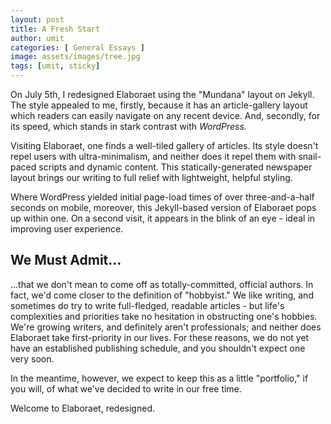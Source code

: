 ```yaml
---
layout: post
title: A Fresh Start
author: umit
categories: [ General Essays ]
image: assets/images/tree.jpg
tags: [umit, sticky]
---
```

On July 5th, I redesigned Elaboraet using the "Mundana" layout on Jekyll. The style appealed to me, firstly, because it has an article-gallery layout which readers can easily navigate on any recent device. And, secondly, for its speed, which stands in stark contrast with *WordPress.*

Visiting Elaboraet, one finds a well-tiled gallery of articles. Its style doesn't repel users with ultra-minimalism, and neither does it repel them with snail-paced scripts and dynamic content. This statically-generated newspaper layout brings our writing to full relief with lightweight, helpful styling.

Where WordPress yielded initial page-load times of over three-and-a-half seconds on mobile, moreover, this Jekyll-based version of Elaboraet pops up within one. On a second visit, it appears in the blink of an eye - ideal in improving user experience. 

## We Must Admit...

...that we don't mean to come off as totally-committed, official authors. In fact, we'd come closer to the definition of "hobbyist." We like writing, and sometimes do try to write full-fledged, readable articles - but life's complexities and priorities take no hesitation in obstructing one's hobbies. We're growing writers, and definitely aren't professionals; and neither does Elaboraet take first-priority in our lives. For these reasons, we do not yet have an established publishing schedule, and you shouldn't expect one very soon.

In the meantime, however, we expect to keep this as a little "portfolio," if you will, of what we've decided to write in our free time.

Welcome to Elaboraet, redesigned. 